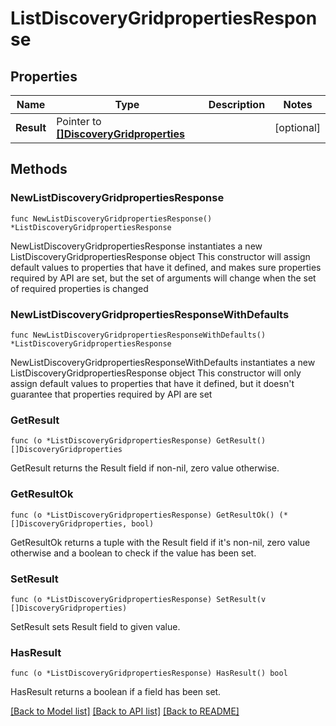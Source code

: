 # ListDiscoveryGridpropertiesResponse

## Properties

Name | Type | Description | Notes
------------ | ------------- | ------------- | -------------
**Result** | Pointer to [**[]DiscoveryGridproperties**](DiscoveryGridproperties.md) |  | [optional] 

## Methods

### NewListDiscoveryGridpropertiesResponse

`func NewListDiscoveryGridpropertiesResponse() *ListDiscoveryGridpropertiesResponse`

NewListDiscoveryGridpropertiesResponse instantiates a new ListDiscoveryGridpropertiesResponse object
This constructor will assign default values to properties that have it defined,
and makes sure properties required by API are set, but the set of arguments
will change when the set of required properties is changed

### NewListDiscoveryGridpropertiesResponseWithDefaults

`func NewListDiscoveryGridpropertiesResponseWithDefaults() *ListDiscoveryGridpropertiesResponse`

NewListDiscoveryGridpropertiesResponseWithDefaults instantiates a new ListDiscoveryGridpropertiesResponse object
This constructor will only assign default values to properties that have it defined,
but it doesn't guarantee that properties required by API are set

### GetResult

`func (o *ListDiscoveryGridpropertiesResponse) GetResult() []DiscoveryGridproperties`

GetResult returns the Result field if non-nil, zero value otherwise.

### GetResultOk

`func (o *ListDiscoveryGridpropertiesResponse) GetResultOk() (*[]DiscoveryGridproperties, bool)`

GetResultOk returns a tuple with the Result field if it's non-nil, zero value otherwise
and a boolean to check if the value has been set.

### SetResult

`func (o *ListDiscoveryGridpropertiesResponse) SetResult(v []DiscoveryGridproperties)`

SetResult sets Result field to given value.

### HasResult

`func (o *ListDiscoveryGridpropertiesResponse) HasResult() bool`

HasResult returns a boolean if a field has been set.


[[Back to Model list]](../README.md#documentation-for-models) [[Back to API list]](../README.md#documentation-for-api-endpoints) [[Back to README]](../README.md)


